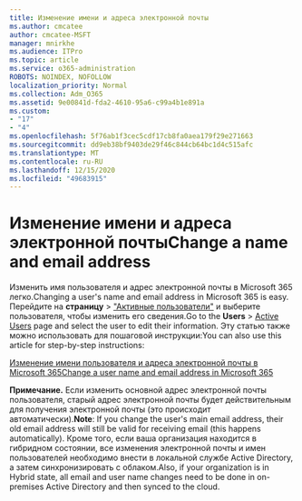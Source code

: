 ```yaml
---
title: Изменение имени и адреса электронной почты
ms.author: cmcatee
author: cmcatee-MSFT
manager: mnirkhe
ms.audience: ITPro
ms.topic: article
ms.service: o365-administration
ROBOTS: NOINDEX, NOFOLLOW
localization_priority: Normal
ms.collection: Adm_O365
ms.assetid: 9e00841d-fda2-4610-95a6-c99a4b1e891a
ms.custom:
- "17"
- "4"
ms.openlocfilehash: 5f76ab1f3cec5cdf17cb8fa0aea179f29e271663
ms.sourcegitcommit: dd9eb38bf9403de29f46c844cb64bc1d4c515afc
ms.translationtype: MT
ms.contentlocale: ru-RU
ms.lasthandoff: 12/15/2020
ms.locfileid: "49683915"
---
```

# <a name="change-a-name-and-email-address"></a><span data-ttu-id="68f26-102">Изменение имени и адреса электронной почты</span><span class="sxs-lookup"><span data-stu-id="68f26-102">Change a name and email address</span></span>

<span data-ttu-id="68f26-103">Изменить имя пользователя и адрес электронной почты в Microsoft 365 легко.</span><span class="sxs-lookup"><span data-stu-id="68f26-103">Changing a user's name and email address in Microsoft 365 is easy.</span></span> <span data-ttu-id="68f26-104">Перейдите на **страницу** \> ["Активные пользователи"](https://go.microsoft.com/fwlink/p/?linkid=834822) и выберите пользователя, чтобы изменить его сведения.</span><span class="sxs-lookup"><span data-stu-id="68f26-104">Go to the **Users** \> [Active Users](https://go.microsoft.com/fwlink/p/?linkid=834822) page and select the user to edit their information.</span></span> <span data-ttu-id="68f26-105">Эту статью также можно использовать для пошаговой инструкции:</span><span class="sxs-lookup"><span data-stu-id="68f26-105">You can also use this article for step-by-step instructions:</span></span>
  
[<span data-ttu-id="68f26-106">Изменение имени пользователя и адреса электронной почты в Microsoft 365</span><span class="sxs-lookup"><span data-stu-id="68f26-106">Change a user name and email address in Microsoft 365</span></span>](https://docs.microsoft.com/microsoft-365/admin/add-users/change-a-user-name-and-email-address)
  
 <span data-ttu-id="68f26-107">**Примечание.** Если изменить основной адрес электронной почты пользователя, старый адрес электронной почты будет действительным для получения электронной почты (это происходит автоматически).</span><span class="sxs-lookup"><span data-stu-id="68f26-107">**Note**: If you change the user's main email address, their old email address will still be valid for receiving email (this happens automatically).</span></span> <span data-ttu-id="68f26-108">Кроме того, если ваша организация находится в гибридном состоянии, все изменения электронной почты и имен пользователей необходимо внести в локальной службе Active Directory, а затем синхронизировать с облаком.</span><span class="sxs-lookup"><span data-stu-id="68f26-108">Also, if your organization is in Hybrid state, all email and user name changes need to be done in on-premises Active Directory and then synced to the cloud.</span></span>